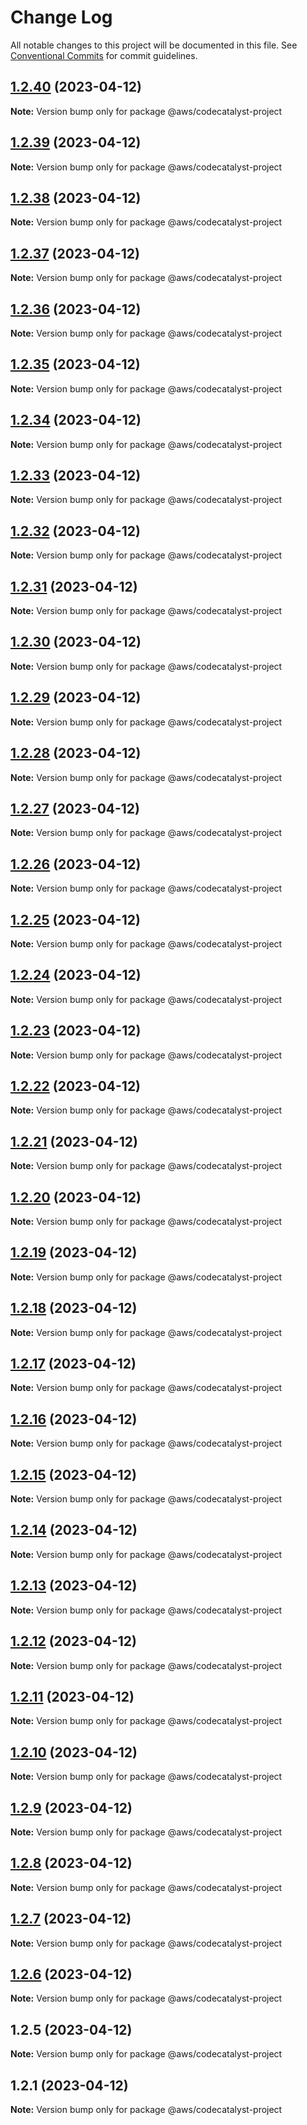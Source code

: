 # Change Log

All notable changes to this project will be documented in this file.
See [Conventional Commits](https://conventionalcommits.org) for commit guidelines.

## [1.2.40](https://github.com/aws/actions-dev-kit/compare/v1.2.39...v1.2.40) (2023-04-12)

**Note:** Version bump only for package @aws/codecatalyst-project





## [1.2.39](https://github.com/aws/actions-dev-kit/compare/v1.2.38...v1.2.39) (2023-04-12)

**Note:** Version bump only for package @aws/codecatalyst-project





## [1.2.38](https://github.com/aws/actions-dev-kit/compare/v1.2.37...v1.2.38) (2023-04-12)

**Note:** Version bump only for package @aws/codecatalyst-project





## [1.2.37](https://github.com/aws/actions-dev-kit/compare/v1.2.36...v1.2.37) (2023-04-12)

**Note:** Version bump only for package @aws/codecatalyst-project





## [1.2.36](https://github.com/aws/actions-dev-kit/compare/v1.2.35...v1.2.36) (2023-04-12)

**Note:** Version bump only for package @aws/codecatalyst-project





## [1.2.35](https://github.com/aws/actions-dev-kit/compare/v1.2.34...v1.2.35) (2023-04-12)

**Note:** Version bump only for package @aws/codecatalyst-project





## [1.2.34](https://github.com/aws/actions-dev-kit/compare/v1.2.33...v1.2.34) (2023-04-12)

**Note:** Version bump only for package @aws/codecatalyst-project





## [1.2.33](https://github.com/aws/actions-dev-kit/compare/v1.2.32...v1.2.33) (2023-04-12)

**Note:** Version bump only for package @aws/codecatalyst-project





## [1.2.32](https://github.com/aws/actions-dev-kit/compare/v1.2.31...v1.2.32) (2023-04-12)

**Note:** Version bump only for package @aws/codecatalyst-project





## [1.2.31](https://github.com/aws/actions-dev-kit/compare/v1.2.30...v1.2.31) (2023-04-12)

**Note:** Version bump only for package @aws/codecatalyst-project





## [1.2.30](https://github.com/aws/actions-dev-kit/compare/v1.2.29...v1.2.30) (2023-04-12)

**Note:** Version bump only for package @aws/codecatalyst-project





## [1.2.29](https://github.com/aws/actions-dev-kit/compare/v1.2.28...v1.2.29) (2023-04-12)

**Note:** Version bump only for package @aws/codecatalyst-project





## [1.2.28](https://github.com/aws/actions-dev-kit/compare/v1.2.27...v1.2.28) (2023-04-12)

**Note:** Version bump only for package @aws/codecatalyst-project





## [1.2.27](https://github.com/aws/actions-dev-kit/compare/v1.2.26...v1.2.27) (2023-04-12)

**Note:** Version bump only for package @aws/codecatalyst-project





## [1.2.26](https://github.com/aws/actions-dev-kit/compare/v1.2.25...v1.2.26) (2023-04-12)

**Note:** Version bump only for package @aws/codecatalyst-project





## [1.2.25](https://github.com/aws/actions-dev-kit/compare/v1.2.24...v1.2.25) (2023-04-12)

**Note:** Version bump only for package @aws/codecatalyst-project





## [1.2.24](https://github.com/aws/actions-dev-kit/compare/v1.2.23...v1.2.24) (2023-04-12)

**Note:** Version bump only for package @aws/codecatalyst-project





## [1.2.23](https://github.com/aws/actions-dev-kit/compare/v1.2.22...v1.2.23) (2023-04-12)

**Note:** Version bump only for package @aws/codecatalyst-project





## [1.2.22](https://github.com/aws/actions-dev-kit/compare/v1.2.21...v1.2.22) (2023-04-12)

**Note:** Version bump only for package @aws/codecatalyst-project





## [1.2.21](https://github.com/aws/actions-dev-kit/compare/v1.2.20...v1.2.21) (2023-04-12)

**Note:** Version bump only for package @aws/codecatalyst-project





## [1.2.20](https://github.com/aws/actions-dev-kit/compare/v1.2.19...v1.2.20) (2023-04-12)

**Note:** Version bump only for package @aws/codecatalyst-project





## [1.2.19](https://github.com/aws/actions-dev-kit/compare/v1.2.18...v1.2.19) (2023-04-12)

**Note:** Version bump only for package @aws/codecatalyst-project





## [1.2.18](https://github.com/aws/actions-dev-kit/compare/v1.2.17...v1.2.18) (2023-04-12)

**Note:** Version bump only for package @aws/codecatalyst-project





## [1.2.17](https://github.com/aws/actions-dev-kit/compare/v1.2.16...v1.2.17) (2023-04-12)

**Note:** Version bump only for package @aws/codecatalyst-project





## [1.2.16](https://github.com/aws/actions-dev-kit/compare/v1.2.15...v1.2.16) (2023-04-12)

**Note:** Version bump only for package @aws/codecatalyst-project





## [1.2.15](https://github.com/aws/actions-dev-kit/compare/v1.2.14...v1.2.15) (2023-04-12)

**Note:** Version bump only for package @aws/codecatalyst-project





## [1.2.14](https://github.com/aws/actions-dev-kit/compare/v1.2.13...v1.2.14) (2023-04-12)

**Note:** Version bump only for package @aws/codecatalyst-project





## [1.2.13](https://github.com/aws/actions-dev-kit/compare/v1.2.12...v1.2.13) (2023-04-12)

**Note:** Version bump only for package @aws/codecatalyst-project





## [1.2.12](https://github.com/aws/actions-dev-kit/compare/v1.2.11...v1.2.12) (2023-04-12)

**Note:** Version bump only for package @aws/codecatalyst-project





## [1.2.11](https://github.com/aws/actions-dev-kit/compare/v1.2.10...v1.2.11) (2023-04-12)

**Note:** Version bump only for package @aws/codecatalyst-project





## [1.2.10](https://github.com/aws/actions-dev-kit/compare/v1.2.9...v1.2.10) (2023-04-12)

**Note:** Version bump only for package @aws/codecatalyst-project





## [1.2.9](https://github.com/aws/actions-dev-kit/compare/v1.2.8...v1.2.9) (2023-04-12)

**Note:** Version bump only for package @aws/codecatalyst-project





## [1.2.8](https://github.com/aws/actions-dev-kit/compare/v1.2.7...v1.2.8) (2023-04-12)

**Note:** Version bump only for package @aws/codecatalyst-project





## [1.2.7](https://github.com/aws/actions-dev-kit/compare/v1.2.6...v1.2.7) (2023-04-12)

**Note:** Version bump only for package @aws/codecatalyst-project





## [1.2.6](https://github.com/aws/actions-dev-kit/compare/v1.2.5...v1.2.6) (2023-04-12)

**Note:** Version bump only for package @aws/codecatalyst-project





## 1.2.5 (2023-04-12)

**Note:** Version bump only for package @aws/codecatalyst-project





## 1.2.1 (2023-04-12)

**Note:** Version bump only for package @aws/codecatalyst-project
